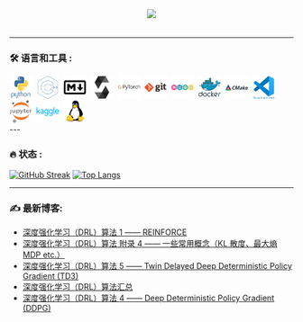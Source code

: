 <div id="header" align="center">
  <img src="https://media.giphy.com/media/M9gbBd9nbDrOTu1Mqx/giphy.gif" width="100"/>
  <div><img src="https://komarev.com/ghpvc/?username=amulil&style=flat-square&color=blue" alt=""/></div>
</div>

---

### :hammer_and_wrench: 语言和工具 :
<div>
  <img src="https://github.com/devicons/devicon/blob/master/icons/python/python-original-wordmark.svg" title="python" alt="python" width="40" height="40"/>&nbsp;
  <img src="https://github.com/devicons/devicon/blob/master/icons/cplusplus/cplusplus-line.svg" title="c++" alt="C++" width="40" height="40"/>&nbsp;
  <img src="https://github.com/devicons/devicon/blob/master/icons/markdown/markdown-original.svg" title="original" alt="original" width="40" height="40"/>&nbsp;
  <img src="https://github.com/devicons/devicon/blob/master/icons/solidity/solidity-original.svg" title="solidity" alt=solidity" width="40" height="40"/>&nbsp;
  <img src="https://github.com/devicons/devicon/blob/master/icons/pytorch/pytorch-original-wordmark.svg" title="pytorch" alt="pytorch" width="40" height="40"/>&nbsp;
  <img src="https://github.com/devicons/devicon/blob/master/icons/git/git-original-wordmark.svg" title="Git" **alt="Git" width="40" height="40"/>&nbsp;
  <img src="https://github.com/devicons/devicon/blob/master/icons/hugo/hugo-original-wordmark.svg" title="kaggle" alt=kaggle" width="40" height="40"/>&nbsp;
  <img src="https://github.com/devicons/devicon/blob/master/icons/docker/docker-original-wordmark.svg" title="docker" alt="docker" width="40" height="40"/>&nbsp;
  <img src="https://github.com/devicons/devicon/blob/master/icons/cmake/cmake-original-wordmark.svg" title="cmake" alt="cmake" width="40" height="40"/>&nbsp;
  <img src="https://github.com/devicons/devicon/blob/master/icons/vscode/vscode-original-wordmark.svg" title="vscode" alt="vscode" width="40" height="40"/>&nbsp;
  <img src="https://github.com/devicons/devicon/blob/master/icons/jupyter/jupyter-original-wordmark.svg" title="jupyter" alt="jupyter" width="40" height="40"/>&nbsp;
  <img src="https://github.com/devicons/devicon/blob/master/icons/kaggle/kaggle-original-wordmark.svg" title="kaggle" alt=kaggle" width="40" height="40"/>&nbsp;
  <img src="https://github.com/devicons/devicon/blob/master/icons/linux/linux-original.svg" title="linux" alt=linux" width="40" height="40"/>&nbsp;
</div>
---

### :fire: 状态 :
[![GitHub Streak](http://github-readme-streak-stats.herokuapp.com?user=amulil&theme=modern-lilac&border_radius=20&locale=zh_Hans&date_format=%5BY.%5Dn.j)](https://git.io/streak-stats)
[![Top Langs](https://github-readme-stats.vercel.app/api/top-langs/?username=amulil&layout=compact&theme=vision-friendly-dark)](https://github.com/anuraghazra/github-readme-stats)

---

### :writing_hand: 最新博客:
<!-- BLOG-POST-LIST:START -->
- [深度强化学习（DRL）算法 1 —— REINFORCE](https://zhuanlan.zhihu.com/p/574479257)
- [深度强化学习（DRL）算法 附录 4 —— 一些常用概念（KL 散度、最大熵 MDP etc.）](https://zhuanlan.zhihu.com/p/596733815)
- [深度强化学习（DRL）算法 5 —— Twin Delayed Deep Deterministic Policy Gradient &lpar;TD3&rpar;](https://zhuanlan.zhihu.com/p/596086108)
- [深度强化学习（DRL）算法汇总](https://zhuanlan.zhihu.com/p/595383059)
- [深度强化学习（DRL）算法 4 —— Deep Deterministic Policy Gradient &lpar;DDPG&rpar;](https://zhuanlan.zhihu.com/p/595568507)
<!-- BLOG-POST-LIST:END -->


